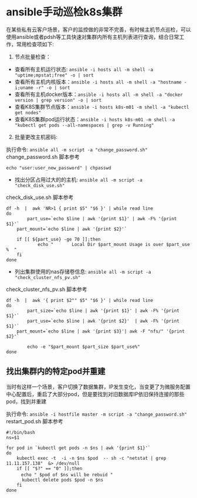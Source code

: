 # ansible手动巡检k8s集群

在某些私有云客户场景，客户的监控做的非常不完善，有时候主机节点巡检，可以使用ansible或者pdsh等工具快速对集群内所有主机列表进行查询，结合日常工作，常用检查项如下:   

1. 节点批量检查：

* 查看所有主机运行状态: `ansible -i hosts all -m shell -a "uptime;mpstat;free" -o | sort`
* 查看所有主机内核版本：`ansible -i hosts all -m shell -a "hostname -i;uname -r" -o | sort`
* 查看所有主机docker版本：`ansible -i hosts all -m shell -a "docker version | grep version" -o | sort`
* 查看K8S集群节点版本：`ansible -i hosts k8s-m01 -m shell -a "kubectl get nodes"`
* 查看K8S集群pod运行状态：`ansible -i hosts k8s-m01 -m shell -a "kubectl get pods --all-namespaces | grep -v Running"`

2. 批量更改主机密码: 

执行命令: `ansible all -m script -a "change_password.sh"` change_password.sh 脚本参考
```
echo "user:user_new_password" | chpasswd
```

* 找出分区占用过大的的主机: `ansible all -m script -a "check_disk_use.sh" `

check_disk_use.sh 脚本参考
```
df -h  |  awk 'NR>1 { print $5" "$6 }' | while read line
do
        part_use=`echo $line | awk '{print $1}' | awk -F% '{print $1}'`
	part_mount=`echo $line | awk '{print $2}'`
	    
	if [[ ${part_use} -ge 70 ]];then
	    	echo "       Local Dir $part_mount Usage is over $part_use %  "
	fi
done
```

* 列出集群使用的nas存储卷信息: `ansible all -m script -a "check_cluster_nfs_pv.sh" `

check_cluster_nfs_pv.sh 脚本参考
```
df -h  |  awk '{ print $2"" $5" "$6 }' | while read line
do
        part_size=`echo $line | awk '{print $1}' | awk -F% '{print $1}'`
        part_use=`echo $line | awk '{print $2}'  | awk -F% '{print $1}'`
	part_mount=`echo $line | awk '{print $3}'| awk -F "nfs/" '{print $2}'`
        		
        echo -e "$part_mount $part_size $part_use%"
done
```

## 找出集群内的特定pod并重建

当时有这样一个场景，客户切换了数据集群，IP发生变化，当变更了为微服务配置中心配置后，重启了大部分pod，但是要找到对旧数据库IP依旧保持连接的那些pod，找到并重建

执行命令: `ansible -i hostfile master -m script -a "change_password.sh" `  restart_pod.sh 脚本参考

```
#!/bin/bash
ns=$1

for pod in `kubectl get pods -n $ns | awk '{print $1}'`
do
    kubectl exec -t  -i -n $ns $pod  -- sh -c "netstat | grep 11.11.157.138"  &> /dev/null
    if [[ "$?" == "0" ]];then
    　echo " $pod of $ns will be rebuid "
      kubectl delete pods $pod -n $ns
    fi
done
```
